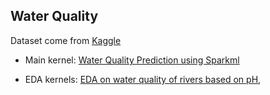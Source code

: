 ## Water Quality 

Dataset come from [Kaggle](https://www.kaggle.com/utcarshagrawal/water-quality-data)

* Main kernel: [Water Quality Prediction using Sparkml](https://www.kaggle.com/utcarshagrawal/water-quality-prediction-using-sparkml)

* EDA kernels: [EDA on water quality of rivers based on pH](https://www.kaggle.com/sagu123/eda-on-water-quality-of-rivers-based-on-ph), []()

